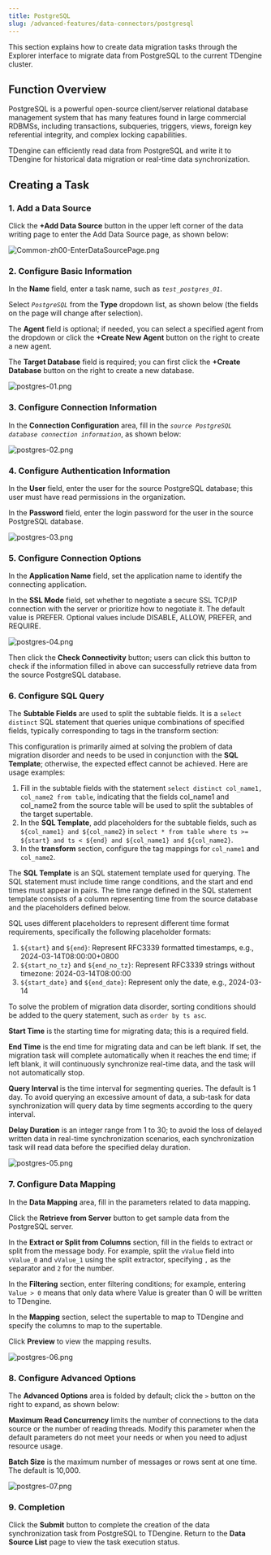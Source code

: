 ```yaml
---
title: PostgreSQL
slug: /advanced-features/data-connectors/postgresql
---
```


This section explains how to create data migration tasks through the Explorer interface to migrate data from PostgreSQL to the current TDengine cluster.

## Function Overview

PostgreSQL is a powerful open-source client/server relational database management system that has many features found in large commercial RDBMSs, including transactions, subqueries, triggers, views, foreign key referential integrity, and complex locking capabilities.

TDengine can efficiently read data from PostgreSQL and write it to TDengine for historical data migration or real-time data synchronization.

## Creating a Task

### 1. Add a Data Source

Click the **+Add Data Source** button in the upper left corner of the data writing page to enter the Add Data Source page, as shown below:

![Common-zh00-EnterDataSourcePage.png](../../assets/postgresql-01.png)

### 2. Configure Basic Information

In the **Name** field, enter a task name, such as *`test_postgres_01`*.

Select *`PostgreSQL`* from the **Type** dropdown list, as shown below (the fields on the page will change after selection).

The **Agent** field is optional; if needed, you can select a specified agent from the dropdown or click the **+Create New Agent** button on the right to create a new agent.

The **Target Database** field is required; you can first click the **+Create Database** button on the right to create a new database.

![postgres-01.png](../../assets/postgresql-02.png)

### 3. Configure Connection Information

In the **Connection Configuration** area, fill in the *`source PostgreSQL database connection information`*, as shown below:

![postgres-02.png](../../assets/postgresql-03.png)

### 4. Configure Authentication Information

In the **User** field, enter the user for the source PostgreSQL database; this user must have read permissions in the organization.

In the **Password** field, enter the login password for the user in the source PostgreSQL database.

![ postgres-03.png](../../assets/postgresql-04.png)  

### 5. Configure Connection Options

In the **Application Name** field, set the application name to identify the connecting application.

In the **SSL Mode** field, set whether to negotiate a secure SSL TCP/IP connection with the server or prioritize how to negotiate it. The default value is PREFER. Optional values include DISABLE, ALLOW, PREFER, and REQUIRE.

![ postgres-04.png](../../assets/postgresql-05.png)

Then click the **Check Connectivity** button; users can click this button to check if the information filled in above can successfully retrieve data from the source PostgreSQL database.

### 6. Configure SQL Query

The **Subtable Fields** are used to split the subtable fields. It is a `select distinct` SQL statement that queries unique combinations of specified fields, typically corresponding to tags in the transform section:

This configuration is primarily aimed at solving the problem of data migration disorder and needs to be used in conjunction with the **SQL Template**; otherwise, the expected effect cannot be achieved. Here are usage examples:

1. Fill in the subtable fields with the statement `select distinct col_name1, col_name2 from table`, indicating that the fields col_name1 and col_name2 from the source table will be used to split the subtables of the target supertable.
2. In the **SQL Template**, add placeholders for the subtable fields, such as `${col_name1} and ${col_name2}` in `select * from table where ts >= ${start} and ts < ${end} and ${col_name1} and ${col_name2}`.
3. In the **transform** section, configure the tag mappings for `col_name1` and `col_name2`.

The **SQL Template** is an SQL statement template used for querying. The SQL statement must include time range conditions, and the start and end times must appear in pairs. The time range defined in the SQL statement template consists of a column representing time from the source database and the placeholders defined below.

SQL uses different placeholders to represent different time format requirements, specifically the following placeholder formats:

1. `${start}` and `${end}`: Represent RFC3339 formatted timestamps, e.g., 2024-03-14T08:00:00+0800
2. `${start_no_tz}` and `${end_no_tz}`: Represent RFC3339 strings without timezone: 2024-03-14T08:00:00
3. `${start_date}` and `${end_date}`: Represent only the date, e.g., 2024-03-14

To solve the problem of migration data disorder, sorting conditions should be added to the query statement, such as `order by ts asc`.

**Start Time** is the starting time for migrating data; this is a required field.

**End Time** is the end time for migrating data and can be left blank. If set, the migration task will complete automatically when it reaches the end time; if left blank, it will continuously synchronize real-time data, and the task will not automatically stop.

**Query Interval** is the time interval for segmenting queries. The default is 1 day. To avoid querying an excessive amount of data, a sub-task for data synchronization will query data by time segments according to the query interval.

**Delay Duration** is an integer range from 1 to 30; to avoid the loss of delayed written data in real-time synchronization scenarios, each synchronization task will read data before the specified delay duration.

![ postgres-05.png](../../assets/postgresql-06.png)

### 7. Configure Data Mapping

In the **Data Mapping** area, fill in the parameters related to data mapping.

Click the **Retrieve from Server** button to get sample data from the PostgreSQL server.

In the **Extract or Split from Columns** section, fill in the fields to extract or split from the message body. For example, split the `vValue` field into `vValue_0` and `vValue_1` using the split extractor, specifying `,` as the separator and `2` for the number.

In the **Filtering** section, enter filtering conditions; for example, entering `Value > 0` means that only data where Value is greater than 0 will be written to TDengine.

In the **Mapping** section, select the supertable to map to TDengine and specify the columns to map to the supertable.

Click **Preview** to view the mapping results.

![postgres-06.png](../../assets/postgresql-07.png)

### 8. Configure Advanced Options

The **Advanced Options** area is folded by default; click the `>` button on the right to expand, as shown below:

**Maximum Read Concurrency** limits the number of connections to the data source or the number of reading threads. Modify this parameter when the default parameters do not meet your needs or when you need to adjust resource usage.

**Batch Size** is the maximum number of messages or rows sent at one time. The default is 10,000.

![postgres-07.png](../../assets/postgresql-08.png)

### 9. Completion

Click the **Submit** button to complete the creation of the data synchronization task from PostgreSQL to TDengine. Return to the **Data Source List** page to view the task execution status.
